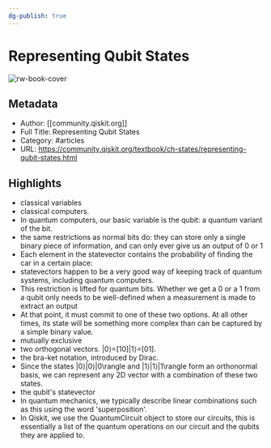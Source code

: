 ```yaml
---
dg-publish: true
---
```

# Representing Qubit States

![rw-book-cover](https://readwise-assets.s3.amazonaws.com/static/images/article3.5c705a01b476.png)

## Metadata
- Author: [[community.qiskit.org]]
- Full Title: Representing Qubit States
- Category: #articles
- URL: https://community.qiskit.org/textbook/ch-states/representing-qubit-states.html

## Highlights
- classical variables
- classical computers.
- In quantum computers, our basic variable is the qubit: a quantum variant of the bit.
- the same restrictions as normal bits do: they can store only a single binary piece of information, and can only ever give us an output of 0 or 1
- Each element in the statevector contains the probability of finding the car in a certain place:
- statevectors happen to be a very good way of keeping track of quantum systems, including quantum computers.
- This restriction is lifted for quantum bits. Whether we get a 0 or a 1 from a qubit only needs to be well-defined when a measurement is made to extract an output
- At that point, it must commit to one of these two options. At all other times, its state will be something more complex than can be captured by a simple binary value.
- mutually exclusive
- two orthogonal vectors.
  |0⟩=[10]|1⟩=[01].
- the bra-ket notation, introduced by Dirac.
- Since the states |0⟩|0⟩|0\rangle and |1⟩|1⟩|1\rangle form an orthonormal basis, we can represent any 2D vector with a combination of these two states.
- the qubit's statevector
- In quantum mechanics, we typically describe linear combinations such as this using the word 'superposition'.
- In Qiskit, we use the QuantumCircuit object to store our circuits, this is essentially a list of the quantum operations on our circuit and the qubits they are applied to.
